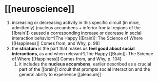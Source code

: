# [[neuroscience]]
1. increasing or decreasing activity in this specific circuit (in mice, admittedly) (nucleus accumbens + inferior frontal regions of the [[brain]]) caused a corresponding increase or decrease in social interaction behavior^[The Happy [[Brain]]: The Science of Where [[Happiness]] Comes from, and Why, p. 98]
2. the **striatum** is the part that makes us **feel good about social interactions**, as and when relevant^[The Happy [[Brain]]: The Science of Where [[Happiness]] Comes from, and Why, p. 104]
	1. it includes the **nucleus accumbens**, earlier described as a crucial part of the [[brain]] circuit that prompts social interaction and the general ability to experience [[pleasure]]